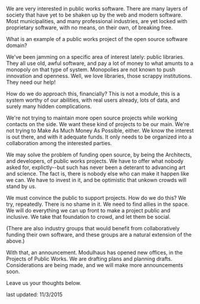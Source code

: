 We are very interested in public works software.  There are many layers of society that have yet to be shaken up by the web and modern software.  Most municipalities, and many professional industries, are yet locked with proprietary software, with no means, on their own, of breaking free. 

What is an example of a public works project of the open source software domain?  

We've been jamming on a specific area of interest lately:  public libraries.  They all use  old, awful software, and pay a lot of money to what amunts to a monopoly on that type of system.  Monopolies are not known to push innovation and openness.  Well, we love libraries, those scrappy institutions.  They need our help!  

How do we do approach this, financially?  This is not a module, this is a system worthy of our abilities, with real users already, lots of data, and surely many hidden complications.  

We're not trying to maintain more open source projects while working contacts on the side.  We want these kind of projects to be our main.  We're not trying to Make As Much Money As Possible, either.  We know the interest is out there, and with it adequate funds.  It only needs to be organized into a collaboration among the interested parties.

We may solve the problem of funding open source, by being the Architects, and developers, of public works projects.  We have to offer what nobody asked for, explictly--but such has never been a deterant to advancing art and science.  The fact is, there is nobody else who can make it happen like we can.  We have to invest in it, and be optimistic that unkown crowds will stand by us.  

We must convince the public to support projects.  How do we do this?  We try, repeatedly.  There is no shame in it.  We need to find allies in the space.  We will do everything we can up front to make a project public and inclusive.  We take that foundation to crowd, and let them be social.   

(There are also industry groups that would benefit from collaboratively funding their own software, and these groups are a natural extension of the above.)

With that, an announcement.  Modulhaus has opened new offices, in the Projects of Public Works.  We are drafting plans and planning drafts. Considerations are being made, and we will make more announcements soon.

Leave us your thoughts below.  

last updated: 11/3/2015
